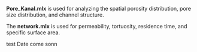 **Pore_Kanal.mlx** is used for analyzing the spatial porosity distribution, pore size distribution, and channel structure.  


The **network.mlx** is used for permeability, tortuosity, residence time, and specific surface area.

test Date come sonn
